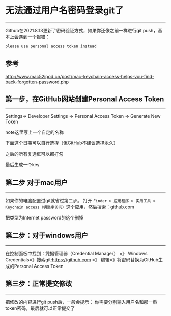 <!--
 * @Author: your name
 * @Date: 2022-03-05 14:01:55
 * @LastEditTime: 2022-06-13 00:33:07
 * @LastEditors: wuqiang
 * @Description: 打开koroFileHeader查看配置 进行设置: https://github.com/OBKoro1/koro1FileHeader/wiki/%E9%85%8D%E7%BD%AE
 * @FilePath: /blog/git/无法通过用户名密码登录git.md
-->
# 无法通过用户名密码登录git了
***
Github在2021.8.13更新了密码验证方式，如果你还像之前一样进行git push，基本上会遇到一个报错：
```js
please use personal access token instead
```

## 参考
http://www.mac52ipod.cn/post/mac-keychain-access-helps-you-find-back-forgotten-password.php

## 第一步，在GitHub网站创建Personal Access Token
***
Settings=> Developer Settings => Personal Access Token => Generate New Token

note这里写上一个自定的名称

下面这个日期可以自行选择（但GitHub不建议选择永久）

之后的所有复选框可以都打勾

最后生成一个key

## 第二步 对于mac用户
***
如果你的电脑配置过git就省过第二步。
打开
`Finder > 应用程序 > 实用工具 > Keychain access（钥匙串访问）`这个应用，然后搜索：github.com

把类型为Internet password的这个删掉

## 第二步：对于windows用户
***
在控制面板中找到：凭据管理器（Credential Manager） =》 Windows Credentials=》搜索git:https://github.com =》 编辑=》将密码替换为GitHub生成的Personal Access Token

## 第三步：正常提交修改
***
把修改的内容进行git push后，一般会提示：
你需要分别输入用户名和那一串token密码，最后就可以正常提交了